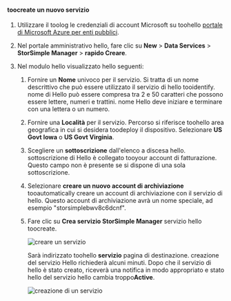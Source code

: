 <!--author=SharS last changed: 9/17/15-->


#### <a name="toocreate-a-new-service"></a>toocreate un nuovo servizio
1. Utilizzare il toolog le credenziali di account Microsoft su toohello [portale di Microsoft Azure per enti pubblici](https://manage.windowsazure.us/).
2. Nel portale amministrativo hello, fare clic su **New** > **Data Services** > **StorSimple Manager** > **rapido Creare**.
3. Nel modulo hello visualizzato hello seguenti:
   
   1. Fornire un **Nome** univoco per il servizio. Si tratta di un nome descrittivo che può essere utilizzato il servizio di hello tooidentify. nome di Hello può essere compresa tra 2 e 50 caratteri che possono essere lettere, numeri e trattini. nome Hello deve iniziare e terminare con una lettera o un numero.
   2. Fornire una **Località** per il servizio. Percorso si riferisce toohello area geografica in cui si desidera toodeploy il dispositivo. Selezionare **US Govt Iowa** o **US Govt Virginia**.
   3. Scegliere un **sottoscrizione** dall'elenco a discesa hello. sottoscrizione di Hello è collegato tooyour account di fatturazione. Questo campo non è presente se si dispone di una sola sottoscrizione.
   4. Selezionare **creare un nuovo account di archiviazione** tooautomatically creare un account di archiviazione con il servizio di hello. Questo account di archiviazione avrà un nome speciale, ad esempio "storsimplebwv8c6dcnf".
   5. Fare clic su **Crea servizio StorSimple Manager** servizio hello toocreate.
      
       ![creare un servizio](./media/storsimple-create-new-service-gov/HCS_CreateAService-gov-include.png)
      
      Sarà indirizzato toohello **servizio** pagina di destinazione. creazione del servizio Hello richiederà alcuni minuti. Dopo che il servizio di hello è stato creato, riceverà una notifica in modo appropriato e stato hello del servizio hello cambia troppo**Active**.
      
       ![creazione di un servizio](./media/storsimple-create-new-service-gov/HCS_StorSimpleManagerServicePage-gov-include.png)

